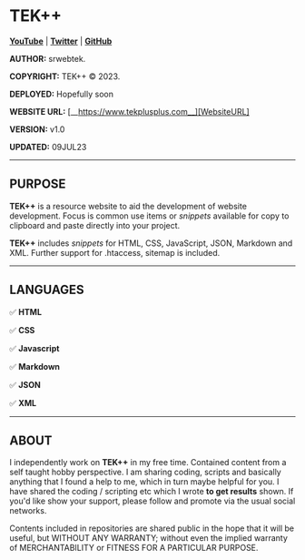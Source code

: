 <!-- control-K V -->

# TEK++

[__YouTube__][YouTube]
| [__Twitter__][Twitter]
| [__GitHub__][GitHub]


__AUTHOR:__ srwebtek.

__COPYRIGHT:__ TEK++ © 2023.

__DEPLOYED:__ Hopefully soon

__WEBSITE URL:__ [__https://www.tekplusplus.com__][WebsiteURL]

__VERSION:__ v1.0

__UPDATED:__ 09JUL23

---

## PURPOSE

__TEK++__ is a resource website to aid the development of website development. Focus is common use items or _snippets_ available for copy to clipboard and paste directly into your project.

__TEK++__ includes _snippets_ for HTML, CSS, JavaScript, JSON, Markdown and XML. Further support for .htaccess, sitemap is included.

---



## LANGUAGES

:white_check_mark: __HTML__

:white_check_mark: __CSS__

:white_check_mark: __Javascript__

:white_check_mark: __Markdown__

:white_check_mark: __JSON__

:white_check_mark: __XML__

---



## ABOUT

I independently work on __TEK++__ in my free time. Contained content from a self taught hobby perspective. I am sharing coding, scripts and basically anything that I found a help to me, which in turn maybe helpful for you. I have shared the coding / scripting etc which I wrote __to get results__ shown. If you'd like show your support, please follow and promote via the usual social networks.

Contents included in repositories are shared public in the hope that it will be useful, but WITHOUT ANY WARRANTY; without even the implied warranty of MERCHANTABILITY or FITNESS FOR A PARTICULAR PURPOSE.




[WebsiteURL]: https://tekplusplus.com "TEKx7"

[YouTube]: https://www.youtube.com/ "YouTube - TEK++"
[Twitter]: https://twitter.com/ "Twitter - TEK++"
[GitHub]: https://github.com/srwebtek/tekplusplus "GitHub - TEK++"